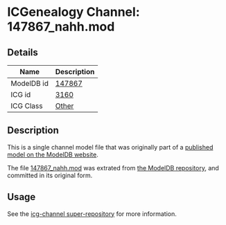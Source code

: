 # ICGenealogy Channel: 147867\_nahh.mod

## Details

Name | Description
---- | -----------
ModelDB id | [147867](http://senselab.med.yale.edu/ModelDB/ShowModel.cshtml?model=147867)
ICG id | [3160](http://icg.neurotheory.ox.ac.uk/channels/other/3160)
ICG Class | [Other](http://icg.neurotheory.ox.ac.uk/channels/other)

## Description

This is a single channel model file that was originally part of a [published model on the ModelDB website](http://senselab.med.yale.edu/mModelDB/ShowModel.cshtml?model=147867).

The file [147867\_nahh.mod](147867_nahh.mod) was extrated from [the ModelDB repository](http://senselab.med.yale.edu/ModelDB/ShowModel.cshtml?model=147867), and committed in its original form.

## Usage

See the [icg-channel super-repository](https://github.com/icgenealogy/icg-channels) for more information.